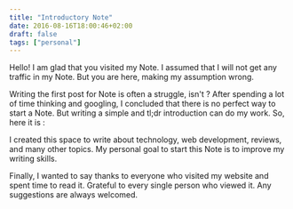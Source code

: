 ```yaml
---
title: "Introductory Note"
date: 2016-08-16T18:00:46+02:00
draft: false 
tags: ["personal"]
---
```


Hello! I am glad that you visited my Note. I assumed that I will not get any traffic in my Note. But you are here, making my assumption wrong.

Writing the first post for Note is often a struggle, isn't ? After spending a lot of time thinking and googling, I concluded that there is no perfect way to start a Note. But writing a simple and tl;dr introduction can do my work. So, here it is :

I created this space to write about technology, web development, reviews, and many other topics. My personal goal to start this Note is to improve my writing skills.

Finally, I wanted to say thanks to everyone who visited my website and spent time to read it. Grateful to every single person who viewed it. Any suggestions are always welcomed.
